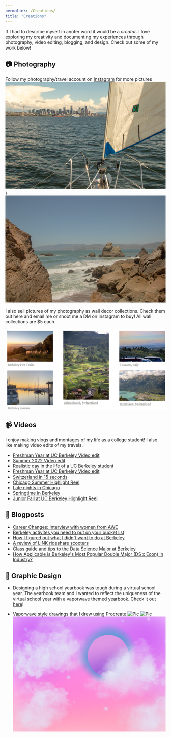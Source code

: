 ```yaml
---
permalink: /Creations/
title: "Creations"
---
```


If I had to describe myself in anoter word it would be a *creator*. I love exploring my creativity and documenting my experiences through photography, video editing, blogging, and design. Check out some of my work below!

## :camera: Photography 
Follow my photography/travel account on [Instagram](https://www.instagram.com/lillian.travels/) for more pictures 
![Downtown seattle sailing picture](/assets/images/downtown_seattle_sailing_pic.jpg "Downtown seattle sailing picture")) 
<br />
![Lands end](/assets/images/land's_end.jpg "Land's End")

I also sell pictures of my photography as wall decor collections. Check them out here and email me or shoot me a DM on Instagram to buy! All wall collections are $5 each. 


![Portfolio](/assets/images/portfolio.png "Portfolio")




## :video_camera: Videos
I enjoy making vlogs and montages of my life as a college student! I also like making video edits of my travels. 

- <a href="https://youtu.be/5PrgEVIMgZA">Freshman Year at UC Berkeley Video edit</a>
- <a href="https://youtu.be/mZhl6RItxsw">Summer 2022 Video edit</a>
- <a href="https://youtu.be/YAJDd5EZenQ">Realistic day in the life of a UC Berkeley student</a>
- <a href="https://youtu.be/5PrgEVIMgZA">Freshman Year at UC Berkeley Video edit</a>
- <a href="https://youtu.be/L_MLnz3bBt8">Switzerland in 15 seconds</a>
- [Chicago Summer Highlight Reel](https://youtu.be/jxzIVhZC50s?si=YHk5Bwolyo_mkwP6)
- [Late nights in Chicago](https://youtu.be/xPcPYYQ2PP4?si=AX7maOMKC5NQtXwZ)
- [Springtime in Berkeley](https://www.instagram.com/reel/CrM6G7lsOAS/?hl=en)
- [Junior Fall at UC Berkeley Highlight Reel](https://youtu.be/oSLiaubekvU?si=jkTTnXLJzej92T-W)

## :newspaper: Blogposts 
- <a href="https://aweberkeley.medium.com/career-changes-80fe46343113">Career Changes: Interview with women from AWE</a>
- <a href="https://visit.berkeley.edu/news/berkeley-activities-you-need-put-your-bucket-list"> Berkeley activites you need to put on your bucket list</a>
- <a href="https://visit.berkeley.edu/news/how-i-figured-out-what-i-didn%E2%80%99t-want-do-berkeley"> How I figured out what I didn't want to do at Berkeley</a>
- <a href="https://visit.berkeley.edu/news/review-link-rideshare-scooters"> A review of LINK rideshare scooters</a>
- [Class guide and tips to the Data Science Major at Berkeley](https://medium.com/@dssberkeley/a-class-guide-and-tips-to-the-data-science-major-at-berkeley-6f93110928ec)
- [How Applicable is Berkeley's Most Popular Double Major (DS x Econ) in Industry?](https://medium.com/@dssberkeley/behind-berkeleys-most-popular-double-major-how-applicable-is-ds-x-econ-in-industry-64ea4dcca327)

## :art: Graphic Design 
- Designing a high school yearbook was tough during a virtual school year. The yearbook team and I wanted to reflect the uniqueness of the virtual school year with a vaporwave themed yearbook. Check it out [here](https://www.tiktok.com/@lillianjiang/video/6974537454690913541?is_from_webapp=1&sender_device=pc&web_id=7171970490708936235)! 

- Vaporwave style drawings that I drew using Procreate 
![Pic](/assets/images/Page_57.png "Portfolio")
![Pic](/assets/images/Page_60.png "Portfolio")
![Pic](/assets/images/pink_sky.png "Portfolio")

